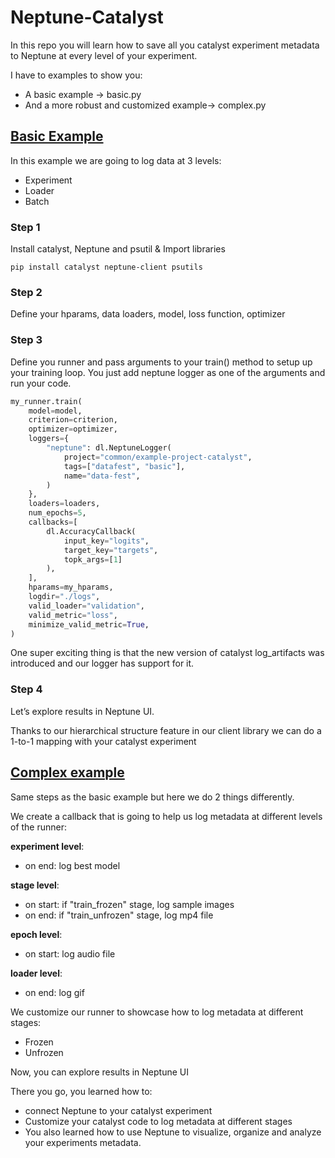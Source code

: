 # Neptune-Catalyst


In this repo you will learn how to save all you catalyst experiment metadata to Neptune at every level of your experiment.

I have to examples to show you:
 - A basic example -> basic.py
 - And a more robust and customized example-> complex.py


## [Basic Example]()

In this example we are going to log data at 3 levels:
  - Experiment 
  - Loader 
  - Batch
  
### Step 1

Install catalyst, Neptune and psutil & Import libraries 

`pip install catalyst neptune-client psutils`

### Step 2 
Define your hparams, data loaders, model, loss function, optimizer 


### Step 3 
Define you runner and pass arguments to your train() method to setup up your training loop. 
You just add neptune logger as one of the arguments and run your code.
```python
my_runner.train(
    model=model,
    criterion=criterion,
    optimizer=optimizer,
    loggers={
        "neptune": dl.NeptuneLogger(
            project="common/example-project-catalyst",
            tags=["datafest", "basic"],
            name="data-fest",
        )
    },
    loaders=loaders,
    num_epochs=5,
    callbacks=[
        dl.AccuracyCallback(
            input_key="logits",
            target_key="targets",
            topk_args=[1]
        ),
    ],
    hparams=my_hparams,
    logdir="./logs",
    valid_loader="validation",
    valid_metric="loss",
    minimize_valid_metric=True,
)
```


One super exciting thing is that the new version of catalyst log_artifacts was introduced and our logger has support for it.

### Step 4
Let’s explore results in Neptune UI.

Thanks to our hierarchical structure feature in our client library we can do a 1-to-1 mapping with your catalyst experiment


## [Complex example]()
Same steps as the basic example but here we do 2 things differently.

We create a callback that is going to help us log metadata at different levels of the runner:

**experiment level**:
 - on end: log best model

**stage level**:
 - on start: if "train_frozen" stage, log sample images
 - on end: if "train_unfrozen" stage, log mp4 file

**epoch level**:
 - on start: log audio file

**loader level**:
 - on end: log gif


We customize our runner to showcase how to log metadata at different stages:
 - Frozen
 - Unfrozen



Now, you can explore results in Neptune UI 
	
There you go, you learned how to:

 - connect Neptune to your catalyst experiment 
 - Customize your catalyst code to log metadata at different stages
 - You also learned how to use Neptune to visualize, organize and analyze your experiments metadata.
